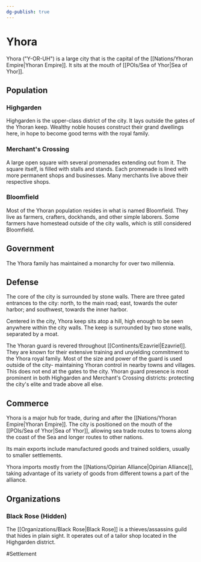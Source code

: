 ```yaml
---
dg-publish: true
---
```


# Yhora
Yhora ("Y-OR-UH") is a large city that is the capital of the [[Nations/Yhoran Empire|Yhoran Empire]]. It sits at the mouth of [[POIs/Sea of Yhor|Sea of Yhor]]. 

## Population
### Highgarden
Highgarden is the upper-class district of the city. It lays outside the gates of the Yhoran keep. Wealthy noble houses construct their grand dwellings here, in hope to become good terms with the royal family. 

### Merchant's Crossing
A large open square with several promenades extending out from it. The square itself, is filled with stalls and stands. Each promenade is lined with more permanent shops and businesses. Many merchants live above their respective shops. 

### Bloomfield
Most of the Yhoran population resides in what is named Bloomfield. They live as farmers, crafters, dockhands, and other simple laborers. Some farmers have homestead outside of the city walls, which is still considered Bloomfield. 

## Government
The Yhora family has maintained a monarchy for over two millennia. 

## Defense
The core of the city is surrounded by stone walls. There are three gated entrances to the city: north, to the main road; east, towards the outer harbor; and southwest, towards the inner harbor. 

Centered in the city, Yhora keep sits atop a hill, high enough to be seen anywhere within the city walls. The keep is surrounded by two stone walls, separated by a moat. 

The Yhoran guard is revered throughout [[Continents/Ezavriel|Ezavriel]]. They are known for their extensive training and unyielding commitment to the Yhora royal family. Most of the size and power of the guard is used outside of the city- maintaining Yhoran control in nearby towns and villages. This does not end at the gates to the city. Yhoran guard presence is most prominent in both Highgarden and Merchant's Crossing districts: protecting the city's elite and trade above all else. 

## Commerce
Yhora is a major hub for trade, during and after the [[Nations/Yhoran Empire|Yhoran Empire]]. The city is positioned on the mouth of the [[POIs/Sea of Yhor|Sea of Yhor]], allowing sea trade routes to towns along the coast of the Sea and longer routes to other nations. 

Its main exports include manufactured goods and trained soldiers, usually to smaller settlements. 

Yhora imports mostly from the [[Nations/Opirian Alliance|Opirian Alliance]], taking advantage of its variety of goods from different towns a part of the alliance. 

## Organizations
### Black Rose (Hidden)
The [[Organizations/Black Rose|Black Rose]] is a thieves/assassins guild that hides in plain sight. It operates out of a tailor shop located in the Highgarden district. 

#Settlement 